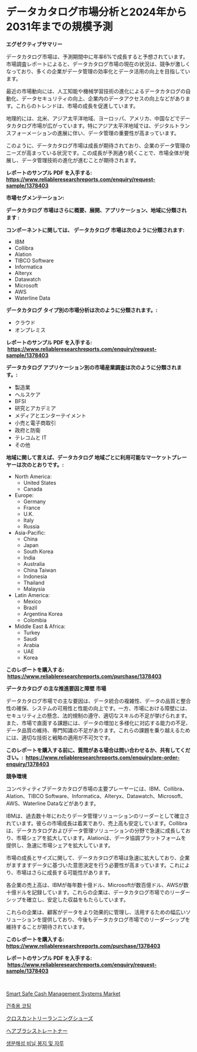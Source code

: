 <p><h1>データカタログ市場分析と2024年から2031年までの規模予測</h1></p><p><strong>エグゼクティブサマリー</strong></p>
<p><p>データカタログ市場は、予測期間中に年率6%で成長すると予想されています。市場調査レポートによると、データカタログ市場の現在の状況は、競争が激しくなっており、多くの企業がデータ管理の効率化とデータ活用の向上を目指しています。</p><p>最近の市場動向には、人工知能や機械学習技術の進化によるデータカタログの自動化、データセキュリティの向上、企業内のデータアクセスの向上などがあります。これらのトレンドは、市場の成長を促進しています。</p><p>地理的には、北米、アジア太平洋地域、ヨーロッパ、アメリカ、中国などでデータカタログ市場が広がっています。特にアジア太平洋地域では、デジタルトランスフォーメーションの進展に伴い、データ管理の重要性が高まっています。</p><p>このように、データカタログ市場は成長が期待されており、企業のデータ管理のニーズが高まっている状況です。この成長が予測通り続くことで、市場全体が発展し、データ管理技術の進化が進むことが期待されます。</p></p>
<p><strong>レポートのサンプル PDF を入手する: <a href="https://www.reliableresearchreports.com/enquiry/request-sample/1378403">https://www.reliableresearchreports.com/enquiry/request-sample/1378403</a></strong></p>
<p><strong>市場セグメンテーション:</strong></p>
<p><strong> データカタログ 市場はさらに概要、展開、アプリケーション、地域に分類されます :</strong></p>
<p><strong>コンポーネントに関しては、 データカタログ 市場は次のように分類されます: &nbsp;</strong></p>
<p><ul><li>IBM</li><li>Collibra</li><li>Alation</li><li>TIBCO Software</li><li>Informatica</li><li>Alteryx</li><li>Datawatch</li><li>Microsoft</li><li>AWS</li><li>Waterline Data</li></ul></p>
<p><strong> データカタログ タイプ別の市場分析は次のように分類されます。:</strong></p>
<p><ul><li>クラウド</li><li>オンプレミス</li></ul></p>
<p><strong>レポートのサンプル PDF を入手する: &nbsp;<a href="https://www.reliableresearchreports.com/enquiry/request-sample/1378403">https://www.reliableresearchreports.com/enquiry/request-sample/1378403</a></strong></p>
<p><strong> データカタログ アプリケーション別の市場産業調査は次のように分類されます。:</strong></p>
<p><ul><li>製造業</li><li>ヘルスケア</li><li>BFSI</li><li>研究とアカデミア</li><li>メディアとエンターテイメント</li><li>小売と電子商取引</li><li>政府と防衛</li><li>テレコムと IT</li><li>その他</li></ul></p>
<p><strong>地域に関して言えば、データカタログ 地域ごとに利用可能なマーケットプレーヤーは次のとおりです。:</strong></p>
<p><ul>
    <li>
        North America:
        <ul>
            <li>United States</li>
            <li>Canada</li>
        </ul>
    </li>
    <li>
        Europe:
        <ul>
            <li>Germany</li>
            <li>France</li>
            <li>U.K.</li>
            <li>Italy</li>
            <li>Russia</li>
        </ul>
    </li>
    <li>
        Asia-Pacific:
        <ul>
            <li>China</li>
            <li>Japan</li>
            <li>South Korea</li>
            <li>India</li>
            <li>Australia</li>
            <li>China Taiwan</li>
            <li>Indonesia</li>
            <li>Thailand</li>
            <li>Malaysia</li>
        </ul>
    </li>
    <li>
        Latin America:
        <ul>
            <li>Mexico</li>
            <li>Brazil</li>
            <li>Argentina Korea</li>
            <li>Colombia</li>
        </ul>
    </li>
    <li>
        Middle East & Africa:
        <ul>
            <li>Turkey</li>
            <li>Saudi</li>
            <li>Arabia</li>
            <li>UAE</li>
            <li>Korea</li>
        </ul>
    </li>
    </ul></p>
<p><strong>このレポートを購入する: &nbsp;<a href="https://www.reliableresearchreports.com/purchase/1378403">https://www.reliableresearchreports.com/purchase/1378403</a></strong></p>
<p><strong>データカタログ の主な推進要因と障壁 市場</strong></p>
<p><p>データカタログ市場での主な要因は、データ統合の複雑性、データの品質と整合性の確保、システムの可用性と性能の向上です。一方、市場における障壁には、セキュリティ上の懸念、法的規制の遵守、適切なスキルの不足が挙げられます。また、市場で直面する課題には、データの増加と多様化に対応する能力の不足、データ品質の維持、専門知識の不足があります。これらの課題を乗り越えるためには、適切な技術と戦略の適用が不可欠です。</p></p>
<p><strong>このレポートを購入する前に、質問がある場合は問い合わせるか、共有してください。:&nbsp; <a href="https://www.reliableresearchreports.com/enquiry/pre-order-enquiry/1378403">https://www.reliableresearchreports.com/enquiry/pre-order-enquiry/1378403</a></strong></p>
<p><strong>競争環境</strong></p>
<p><p>コンペティティブデータカタログ市場の主要プレーヤーには、IBM、Collibra、Alation、TIBCO Software、Informatica、Alteryx、Datawatch、Microsoft、AWS、Waterline Dataなどがあります。</p><p>IBMは、過去数十年にわたりデータ管理ソリューションのリーダーとして確立されています。彼らの市場成長は着実であり、売上高も安定しています。Collibraは、データカタログおよびデータ管理ソリューションの分野で急速に成長しており、市場シェアを拡大しています。Alationは、データ協調プラットフォームを提供し、急速に市場シェアを拡大しています。</p><p>市場の成長とサイズに関して、データカタログ市場は急速に拡大しており、企業がますますデータに基づいた意思決定を行う必要性が高まっています。これにより、市場はさらに成長する可能性があります。</p><p>各企業の売上高は、IBMが毎年数十億ドル、Microsoftが数百億ドル、AWSが数十億ドルを記録しています。これらの企業は、データカタログ市場でのリーダーシップを確立し、安定した収益をもたらしています。</p><p>これらの企業は、顧客がデータをより効果的に管理し、活用するための幅広いソリューションを提供しており、今後もデータカタログ市場でのリーダーシップを維持することが期待されています。</p></p>
<p><strong>このレポートを購入する: &nbsp; <a href="https://www.reliableresearchreports.com/purchase/1378403">https://www.reliableresearchreports.com/purchase/1378403</a></strong></p>
<p><strong>レポートのサンプル PDF を入手する: &nbsp;<a href="https://www.reliableresearchreports.com/enquiry/request-sample/1378403">https://www.reliableresearchreports.com/enquiry/request-sample/1378403</a></strong><strong></strong></p>
<p>&nbsp;</p>
<p><p><a href="https://issuu.com/reportprime-2/docs/smart-safe-cash-management-systems-market-size-203">Smart Safe Cash Management Systems Market</a></p><p><a href="https://github.com/jntpkh496620/Market-Research-Report-List-1/blob/main/4085800204.md">건축용 코팅</a></p><p><a href="https://github.com/lababdou/Market-Research-Report-List-3/blob/main/7457502512.md">クロスカントリーランニングシューズ</a></p><p><a href="https://medium.com/@rodhoppe07/%E3%83%98%E3%82%A2%E3%83%96%E3%83%A9%E3%82%B7%E3%82%B9%E3%83%88%E3%83%AC%E3%83%BC%E3%83%88%E3%83%8A%E3%83%BC%E5%B8%82%E5%A0%B4-%E3%82%BF%E3%82%A4%E3%83%97-%E3%82%A2%E3%83%97%E3%83%AA%E3%82%B1%E3%83%BC%E3%82%B7%E3%83%A7%E3%83%B3-%E5%9C%B0%E7%90%86%E3%81%AB%E3%82%88%E3%82%8B%E5%8C%85%E6%8B%AC%E7%9A%84%E8%A9%95%E4%BE%A1-4b6188176af3">ヘアブラシストレートナー</a></p><p><a href="https://medium.com/@jerrodhilll68/%EC%83%9D%EB%B6%84%ED%95%B4%EC%84%B1-%ED%94%8C%EB%9D%BC%EC%8A%A4%ED%8B%B1-%EB%B4%89%EC%A7%80-%EB%B0%8F-%ED%8F%AC%EC%9E%A5%EC%9E%AC-%EC%8B%9C%EC%9E%A5-%EC%84%B1%EA%B3%B5%EC%A0%81%EC%9D%B8-%EB%B9%84%EC%A6%88%EB%8B%88%EC%8A%A4-%EC%A0%84%EB%9E%B5%EC%9D%84-%EC%9C%84%ED%95%9C-%ED%95%B5%EC%8B%AC-%EC%9A%94%EC%86%8C-2031%EB%85%84%EA%B9%8C%EC%A7%80-%EC%98%88%EC%B8%A1-ffb67954a90b">생분해성 비닐 봉지 및 자루</a></p></p>